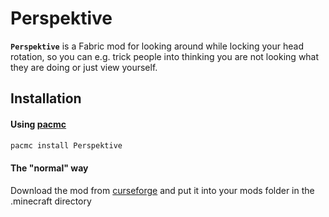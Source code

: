 # Perspektive

**`Perspektive`** is a Fabric mod for looking around while locking your head rotation, so you can e.g. trick people into thinking you are not looking what they are doing or just view yourself.

## Installation

#### Using [pacmc](https://github.com/bluefireoly/pacmc)

```sh
pacmc install Perspektive
```

#### The "normal" way

Download the mod from [curseforge](https://www.curseforge.com/minecraft/mc-mods/perspektive) and put it into your mods folder in the .minecraft directory
